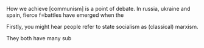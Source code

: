 How we achieve [communism] is a point of debate. In russia, ukraine and spain, fierce f=battles have emerged when the 

Firstly, you might hear people refer to state socialism as (classical) marxism.

They both have many sub 